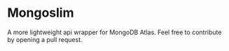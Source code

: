 # Mongoslim
A more lightweight api wrapper for MongoDB Atlas.
Feel free to contribute by opening a pull request.
